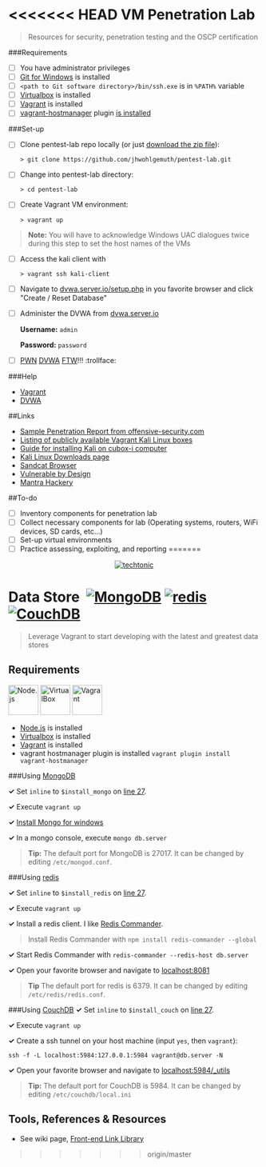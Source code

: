 <<<<<<< HEAD
VM Penetration Lab
==================

> Resources for security, penetration testing and the OSCP certification

###Requirements

- [ ] You have administrator privileges
- [ ] [Git for Windows](https://git-scm.herokuapp.com/download/win) is installed
- [ ] ```<path to Git software directory>/bin/ssh.exe``` is in ```%PATH%``` variable
- [ ] [Virtualbox](https://www.virtualbox.org/wiki/Downloads) is installed
- [ ] [Vagrant](https://www.vagrantup.com/) is installed
- [ ] [vagrant-hostmanager](https://github.com/smdahlen/vagrant-hostmanager) plugin [is installed](https://docs.vagrantup.com/v2/plugins/usage.html)

###Set-up

- [ ] Clone pentest-lab repo locally (or just [download the zip file](https://github.com/jhwohlgemuth/geki/archive/master.zip)): 

    ```> git clone https://github.com/jhwohlgemuth/pentest-lab.git```

- [ ] Change into pentest-lab directory:

    ```> cd pentest-lab```
    
- [ ] Create Vagrant VM environment: 

    ```> vagrant up```

> **Note:** You will have to acknowledge Windows UAC dialogues twice during this step to set the host names of the VMs

- [ ] Access the kali client with

    ```> vagrant ssh kali-client```
    
- [ ] Navigate to [dvwa.server.io/setup.php](http://dvwa.server.io/setup.php) in you favorite browser and click "Create / Reset Database"
- [ ] Administer the DVWA from [dvwa.server.io](http://dvwa.server.io)

    **Username:** ```admin```
    
    **Password:** ```password```
    
- [ ] [PWN](https://en.wikipedia.org/wiki/Pwn) [DVWA](http://www.dvwa.co.uk/) [FTW](http://www.urbandictionary.com/define.php?term=FTW)!!! :trollface:

###Help

- [Vagrant](https://docs.vagrantup.com/v2/)
- [DVWA](https://github.com/RandomStorm/DVWA)

##Links

- [Sample Penetration Report from offensive-security.com](https://www.offensive-security.com/reports/penetration-testing-sample-report-2013.pdf)
- [Listing of publicly available Vagrant Kali Linux boxes](https://atlas.hashicorp.com/boxes/search?utf8=%E2%9C%93&sort=&provider=&q=kali)
- [Guide for installing Kali on cubox-i computer](http://docs.kali.org/kali-on-arm/install-kali-arm-on-a-cubox)
- [Kali Linux Downloads page](https://www.offensive-security.com/kali-linux-vmware-arm-image-download/)
- [Sandcat Browser](http://www.syhunt.com/sandcat/)
- [Vulnerable by Design](https://www.vulnhub.com/)
- [Mantra Hackery](http://www.getmantra.com/hackery/)

##To-do

- [ ] Inventory components for penetration lab
- [ ] Collect necessary components for lab (Operating systems, routers, WiFi devices, SD cards, etc...)
- [ ] Set-up virtual environments
- [ ] Practice assessing, exploiting, and reporting
=======
<div align="center">
    <a href="http://jhwohlgemuth.github.com/techtonic"><img src="http://images.jhwohlgemuth.com/original/logo/tech/techtonic.png?v=1" alt="techtonic"/></a>
</div>

Data Store &nbsp;[![MongoDB](https://img.shields.io/badge/use-mongo-brightgreen.svg)](#using-mongodb)&nbsp;[![redis](https://img.shields.io/badge/use-redis-brightgreen.svg)](#using-redis)&nbsp;[![CouchDB](https://img.shields.io/badge/use-couchdb-brightgreen.svg)](#using-couchdb)
==========
> Leverage Vagrant to start developing with the latest and greatest data stores

Requirements
------------
<a href="https://nodejs.org/"><img src="http://images.jhwohlgemuth.com/web/node.png" height="60" alt="Node.js"/></a>
<a href="https://www.virtualbox.org/wiki/Downloads"><img src="http://images.jhwohlgemuth.com/web/virtualbox.png" height="60" alt="VirtualBox"/></a>
<a href="https://www.vagrantup.com/"><img src="http://images.jhwohlgemuth.com/web/vagrant.png" height="60" alt="Vagrant"/></a>
- [Node.js](https://nodejs.org/) is installed
- [Virtualbox](https://www.virtualbox.org/wiki/Downloads) is installed
- [Vagrant](https://www.vagrantup.com/) is installed
- vagrant hostmanager plugin is installed ```vagrant plugin install vagrant-hostmanager```

###Using [MongoDB](http://docs.mongodb.org/manual/)

**&#x02713;** Set ```inline``` to ```$install_mongo``` on [line 27](Vagrantfile#L27).

**&#x02713;** Execute ```vagrant up```

**&#x02713;** [Install Mongo for windows](https://github.com/jhwohlgemuth/techtonic/wiki#mongodb-setup-on-windows)

**&#x02713;** In a mongo console, execute ```mongo db.server```

> **Tip:** The default port for MongoDB is 27017.  It can be changed by editing ```/etc/mongod.conf```.

###Using [redis](http://redis.io/documentation/)

**&#x02713;** Set ```inline``` to ```$install_redis``` on [line 27](Vagrantfile#L27).

**&#x02713;** Execute ```vagrant up```

**&#x02713;** Install a redis client.  I like [Redis Commander](https://joeferner.github.io/redis-commander/).

> Install Redis Commander with ```npm install redis-commander --global```

**&#x02713;** Start Redis Commander with ```redis-commander --redis-host db.server```

**&#x02713;** Open your favorite browser and navigate to [localhost:8081](http://localhost:8081)

> **Tip** The default port for redis is 6379.  It can be changed by editing ```/etc/redis/redis.conf```.

###Using [CouchDB](http://docs.couchdb.org/en/1.6.1/)
**&#x02713;** Set  ```inline``` to ```$install_couch``` on [line 27](Vagrantfile#L27).

**&#x02713;** Execute ```vagrant up```

**&#x02713;** Create a ssh tunnel on your host machine (input ```yes```, then ```vagrant```):

    ssh -f -L localhost:5984:127.0.0.1:5984 vagrant@db.server -N

**&#x02713;** Open your favorite browser and navigate to [localhost:5984/_utils](http://localhost:5984/_utils)

> **Tip:** The default port for CouchDB is 5984.  It can be changed by editing ```/etc/couchdb/local.ini```

Tools, References & Resources
-----------------------------
- See wiki page, [Front-end Link Library](https://github.com/jhwohlgemuth/techtonic/wiki/Front-end-Link-Library)
>>>>>>> origin/master
